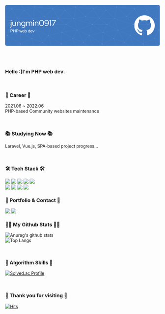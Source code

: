 ![Header](./github-header-image.png)

<br><br>

### Hello :)I'm PHP web dev.

<br>

### 💼 Career 💼
2021.06 ~ 2022.06
<br>
PHP-based Community websites maintenance

<br>

### 📚 Studying Now 📚

Laravel, Vue.js, SPA-based project progress...

<br>

### 🛠️ Tech Stack 🛠️

<img src="https://img.shields.io/badge/HTML5-E34F26?style=flat-square&logo=HTML5&logoColor=white" height='25' />
<img src="https://img.shields.io/badge/CSS3-3C72AD?style=flat-square&logo=CSS3&logoColor=white" height='25' />
<img src="https://img.shields.io/badge/JavaScript-F7DF1E?style=flat-square&logo=JavaScript&logoColor=white" height='25' />
<img src="https://img.shields.io/badge/jQuery-0769AD?style=flat-square&logo=jQuery&logoColor=white" height='25' />
<img src="https://img.shields.io/badge/Vue.js-4FC08D?style=flat-square&logo=Vue.js&logoColor=white" height='25' />
<br>
<img src="https://img.shields.io/badge/PHP-red?style=flat-square&logo=PHP&logoColor=white" height='25' />
<img src="https://img.shields.io/badge/Laravel-FF2D20?style=flat-square&logo=Laravel&logoColor=white" height='25' />
<img src="https://img.shields.io/badge/MySQL-green?style=flat-square&logo=MySQL&logoColor=white" height='25' />
<img src="https://img.shields.io/badge/GitHub-181717?style=flat-square&logo=GitHub&logoColor=white" height='25' />

<br>

### 🌈 Portfolio & Contact 🌈

<a href='http://srcmachine.com/' target='_blank'>
<img src="https://img.shields.io/badge/소스자판기-4285F4?style=flat-square&logo=Google Chrome&logoColor=white" height='25' />
</a>
<a href='mailto:cloonds@gmail.com'>
<img src="https://img.shields.io/badge/Gmail-EA4335?style=flat-square&logo=Gmail&logoColor=white" height='25' />
</a>

<br>

### 👩‍💻 My Github Stats 👩‍💻

![Anurag's github stats](https://github-readme-stats.vercel.app/api?username=jungmin0917&show_icons=true&theme=tokyonight)<br>
![Top Langs](https://github-readme-stats.vercel.app/api/top-langs/?username=jungmin0917&layout=compact&theme=tokyonight)


<br>

### 🎲 Algorithm Skills 🎲

[![Solved.ac Profile](http://mazassumnida.wtf/api/v2/generate_badge?boj=jungmin0917)](https://solved.ac/jungmin0917/)


<br>

### 🥰 Thank you for visiting 🥰

[![Hits](https://hits.seeyoufarm.com/api/count/incr/badge.svg?url=https%3A%2F%2Fgithub.com%2Fjungmin0917%2Fhit-counter&count_bg=%23FF77C7&title_bg=%23555555&icon=github.svg&icon_color=%23E7E7E7&title=hits&edge_flat=false)](https://hits.seeyoufarm.com)


</div>
